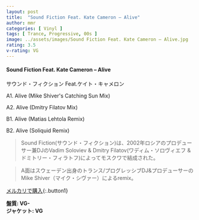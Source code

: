 ```yaml
---
layout: post
title:  "Sound Fiction Feat. Kate Cameron – Alive"
author: mmr
categories: [ Vinyl ]
tags: [ Trance, Progressive, 00s ]
image: ../assets/images/Sound Fiction Feat. Kate Cameron – Alive.jpg
rating: 3.5
v-rating: VG
---
```


#### Sound Fiction Feat. Kate Cameron – Alive

サウンド・フィクション Feat.ケイト・キャメロン

A1. Alive (Mike Shiver's Catching Sun Mix)

A2. Alive (Dmitry Filatov Mix)

B1. Alive (Matias Lehtola Remix)

B2. Alive (Soliquid Remix)

> Sound Fiction(サウンド・フィクション)は、2002年ロシアのプロデューサー兼DJのVadim Soloviev & Dmitry Filatov(ワディム・ソロヴィエフ & ドミトリー・フィラトフ)によってモスクワで結成された。

> A面はスウェーデン出身のトランス/プログレッシブDJ&プロデューサーのMike Shiver（マイク・シヴァー）によるremix。

[メルカリで購入](https://jp.mercari.com/item/m89465785015){:.button1}

<div class="mt-4 mb-4 d-flex align-items-center">
<strong class="mr-1">盤質: VG-</strong>
</div>
<div class="mt-4 mb-4 d-flex align-items-center">
<strong class="mr-1">ジャケット: VG</strong>
</div>
